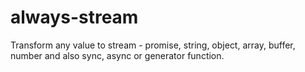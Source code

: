 # always-stream
Transform any value to stream - promise, string, object, array, buffer, number and also sync, async or generator function.
